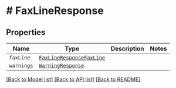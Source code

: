 # # FaxLineResponse



## Properties

Name | Type | Description | Notes
------------ | ------------- | ------------- | -------------
| `faxLine` | [```FaxLineResponseFaxLine```](FaxLineResponseFaxLine.md) |    |  |
| `warnings` | [```WarningResponse```](WarningResponse.md) |    |  |

[[Back to Model list]](../../README.md#models) [[Back to API list]](../../README.md#endpoints) [[Back to README]](../../README.md)
